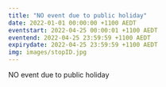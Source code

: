 ```yaml
---
title: "NO event due to public holiday"
date: 2022-01-01 00:00:00 +1100 AEDT
eventstart: 2022-04-25 00:00:01 +1100 AEDT
eventend: 2022-04-25 23:59:59 +1100 AEDT
expirydate: 2022-04-25 23:59:59 +1100 AEDT
img: images/stopID.jpg
---
```


NO event due to public holiday